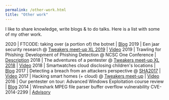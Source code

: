 ```yaml
---
permalink: /other-work.html
title: "Other work"
---
```


I like to share knowledge, write blogs & to do talks. Here is a list with some of my other work.


2020 | FTCODE: taking over (a portion of) the botnet | [Blog](https://www.kpn.com/security-blogs/FTCODE-taking-over-a-portion-of-the-botnet.htm)
2019 | Een jaar security research @ [Tweakers meet-up XL 2019](https://tweakers.net) | [Video](https://www.youtube.com/watch?v=Y0as0RreSfc)
2019 | Trawling for Phishing: Development of Phishing Detection @ NCSC One Conference | [Description](https://one-conference.nl/schedule-2019/day-2/parallel-tracks/trawling-for-phishing-the-development-of-phishing-detection)
2018 | The adventures of a pentester @ [Tweakers meet-up XL 2018](https://tweakers.net) | [Video](https://www.youtube.com/watch?v=QrcL1Pf0bKY)
2018 | Smartwatches cloud disclosing children's locations | [Blog](https://www.kpn.com/zakelijk/blog/smartwatches-disclosing-childrens-location.htm)
2017 | Detecting a breach from an attackers perspective @ [SHA2017](https://sha2017.org) | [Video](https://www.youtube.com/watch?v=NUynXxMCFKo)
2017 | Hacking smart homes (+ cloud) @ [Tweakers meet-up](https://tweakers.net) | [Video](https://www.youtube.com/watch?v=NULr8JuFw4I)
2016 | Our pentester on tour: Advanced Windows Exploitation course review | [Blog](https://web.archive.org/web/20161223215551/https://www.dearbytes.com/blog/advanced-windows-exploitation-review/)
2014 | Wireshark MPEG file parser buffer overflow vulnerability CVE-2014-2299 | [Advisory](https://www.wireshark.org/security/wnpa-sec-2014-04.html#)
